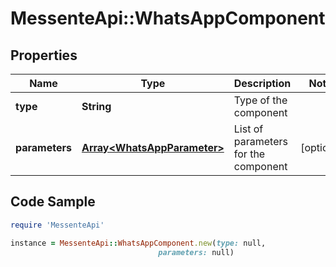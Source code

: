 # MessenteApi::WhatsAppComponent

## Properties

Name | Type | Description | Notes
------------ | ------------- | ------------- | -------------
**type** | **String** | Type of the component | 
**parameters** | [**Array&lt;WhatsAppParameter&gt;**](WhatsAppParameter.md) | List of parameters for the component | [optional] 

## Code Sample

```ruby
require 'MessenteApi'

instance = MessenteApi::WhatsAppComponent.new(type: null,
                                 parameters: null)
```


